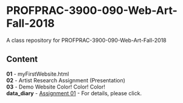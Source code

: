 # PROFPRAC-3900-090-Web-Art-Fall-2018

A class repository for PROFPRAC-3900-090-Web-Art-Fall-2018

## Content

**01** - myFirstWebsite.html  
**02** - Artist Research Assignment (Presentation)  
**03** - Demo Website Color! Color! Color!  
**data_diary** - [Assignment 01](data_diary/) - For details, please click.
